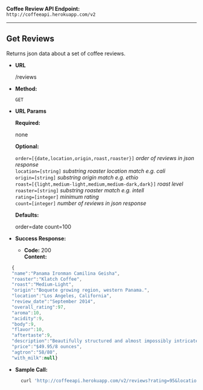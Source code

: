 **Coffee Review API Endpoint:** <br>
`http://coffeeapi.herokuapp.com/v2`

---

**Get Reviews**
----
  Returns json data about a set of coffee reviews.

* **URL**

  /reviews

* **Method:**

  `GET`
  
*  **URL Params**

   **Required:**

   none

   **Optional:**

   `order=[{date,location,origin,roast,roaster}]`    _order of reviews in json response_ <br>
   `location=[string]`    _substring roaster location match e.g. cali_<br>
   `origin=[string]`    _substring origin match e.g. ethio_<br>
   `roast=[{light,medium-light,medium,medium-dark,dark}]`    _roast level_ <br>
   `roaster=[string]`    _substring roaster match e.g. intell_<br>
   `rating=[integer]`    _minimum rating_<br>
   `count=[integer]`    _number of reviews in json response_<br>

   **Defaults:**

   order=date
   count=100

* **Success Response:**

  * **Code:** 200 <br>
    **Content:** <br>
```javascript
  {
  "name":"Panama Ironman Camilina Geisha",
  "roaster":"Klatch Coffee",
  "roast":"Medium-Light",
  "origin":"Boquete growing region, western Panama.",
  "location":"Los Angeles, California",
  "review_date":"September 2014",
  "overall_rating":97,
  "aroma":10,
  "acidity":9,
  "body":9,
  "flavor":10,
  "aftertaste":9,
  "description":"Beautifully structured and almost impossibly intricate in flavor and aroma. The fruit sensation is so deep and so complex that one could find almost any note in it: we settled on guava, mango and tangerine. Intensely floral – passion fruit, lilac, lily – with crisp cacao nib and sandalwood complication. Rich, lyric acidity; syrupy but buoyant mouthfeel. The aromatic fireworks quiet a bit but still saturate the finish.",
  "price":"$49.95/8 ounces",
  "agtron":"58/80",
  "with_milk":null}
```

* **Sample Call:**

  ```bash
    curl 'http://coffeeapi.herokuapp.com/v2/reviews?rating=95&location=cali&order=rating&count=15'
  ```
